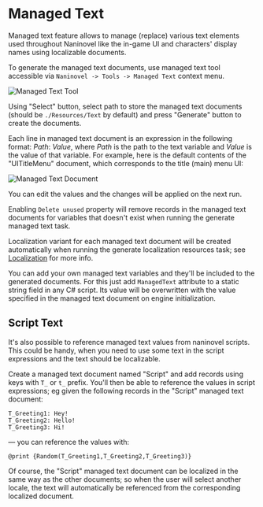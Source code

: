 # Managed Text

Managed text feature allows to manage (replace) various text elements used throughout Naninovel like the in-game UI and characters' display names using localizable documents. 

To generate the managed text documents, use managed text tool accessible via `Naninovel -> Tools -> Managed Text` context menu.

![Managed Text Tool](https://i.gyazo.com/2897fb4799b829bb9ae0781bd11c2508.png)

Using "Select" button, select path to store the managed text documents (should be `./Resources/Text` by default) and press "Generate" button to create the documents.

Each line in managed text document is an expression in the following format: *Path*: *Value*, where *Path* is the path to the text variable and *Value* is the value of that variable. For example, here is the default contents of the "UITitleMenu" document, which corresponds to the title (main) menu UI:

![Managed Text Document](https://i.gyazo.com/5d2f9fa1dff0ddc5740dc2d3efcb9e9e.png)

You can edit the values and the changes will be applied on the next run.

Enabling `Delete unused` property will remove records in the managed text documents for variables that doesn't exist when running the generate managed text task.

Localization variant for each managed text document will be created automatically when running the generate localization resources task; see [Localization](/guide/localization.md) for more info.

You can add your own managed text variables and they'll be included to the generated documents. For this just add `ManagedText` attribute to a static string field in any C# script. Its value will be overwritten with the value specified in the managed text document on engine initialization. 

## Script Text

It's also possible to reference managed text values from naninovel scripts. This could be handy, when you need to use some text in the script expressions and the text should be localizable. 

Create a managed text document named "Script" and add records using keys with `T_` or `t_` prefix. You'll then be able to reference the values in script expressions; eg given the following records in the "Script" managed text document:

```
T_Greeting1: Hey!
T_Greeting2: Hello!
T_Greeting3: Hi!
``` 

— you can reference the values with:

```
@print {Random(T_Greeting1,T_Greeting2,T_Greeting3)}
```

Of course, the "Script" managed text document can be localized in the same way as the other documents; so when the user will select another locale, the text will automatically be referenced from the corresponding localized document.